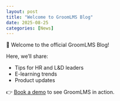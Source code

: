 ```yaml
---
layout: post
title: "Welcome to GroomLMS Blog"
date: 2025-08-25
categories: [News]
---
```


🚀 Welcome to the official GroomLMS Blog!  

Here, we’ll share:
- Tips for HR and L&D leaders
- E-learning trends
- Product updates

👉 [Book a demo](https://groomlms.com/signup?plan=essential) to see GroomLMS in action.
